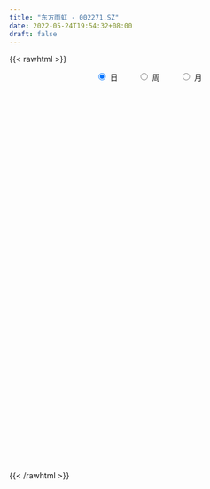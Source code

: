 ```yaml
---
title: "东方雨虹 - 002271.SZ"
date: 2022-05-24T19:54:32+08:00
draft: false
---
```

{{< rawhtml >}}
    <div style="text-align: center">
        <label style="padding: 1rem;"><input style="margin-right: .5rem" type="radio" name="period" value="D" checked onclick="period_change(this)">日</label>
        <label style="padding: 1rem;"><input style="margin-right: .5rem" type="radio" name="period" value="W" onclick="period_change(this)">周</label>
        <label style="padding: 1rem;"><input style="margin-right: .5rem" type="radio" name="period" value="M" onclick="period_change(this)">月</label>
    </div>
    <div id="chart" style="height: 700px;"></div> 
    <script type="text/javascript">
        const D_v = [196283.87,149580.17,220830.34,117902.55,111972.76,164768.45,137725.59,213498.84,248449.52,166370.26,199186.31,202424.34,600907.16,384667.18,382951.21,245008.4,264898.62,286815.82,236679.68,214371.55,261347.22,184166.55,197072.57,233987.94,108723.84,155971.35,169802.11,148009.92,355169.56,208387.75,130346.31,213666.57,228129.93,146869.04,146968.87,344429.3,238733.66,112432.95,149566.02,129102.66,127519.56,237518.11,155202.7,137218.3,93333.67,95900.59,134185.83,373737.85,277018.84,352145.34,280407.64,276137.38,346170.87,535912.25,453995.83,257140.56,292867.1,478053.71,279567.31,263568.65,230774.46,266228.01,406931.47,179112.05,246961.47,200607.67,143761.89,390928.52,223189.3,180570.0,248902.39,180358.41,199531.31,186197.87,236337.58,154607.27,172745.68,170970.27,368900.71,209745.16,172078.51,253749.65,235102.23,168133.19,200579.6,160883.35,351831.96,221648.05,654285.6,713876.1899999999,333652.7,543742.45,383574.73,311630.36,306907.64,447399.89,337556.74,345253.87,356335.88,232350.83,197414.01,221669.23,161705.18,136131.65,294184.52,234514.04,193087.67,186877.3,488212.26,301632.46,167526.85,779809.4300000001,591774.04,305665.66,503354.83,322101.19,255751.24,184684.99,331515.34,499531.91,448546.58,593829.53,848021.97,536620.48,326403.7,221587.36,269093.43,219386.85,315602.98,223765.55,273010.42,184025.56,217198.24,195584.59,190333.15,261599.92,266590.44,423530.14,475105.13,654045.6800000001,683762.08,447075.71,444792.88,326420.35,560312.04,319675.73,262098.11,205597.34,209284.94,213700.18,358434.6,261456.14,214616.26,274245.93,340511.28,254424.87,199856.57,186609.76,164395.63,254934.16,253890.12,260142.27,330916.84,278197.2,276621.71,190116.74,301643.68,283753.8,182685.64,262097.3,330841.84,209505.62,153709.93,189949.17,167998.55,160605.91,147558.25,209685.55,192236.22,184311.25,204701.66,159568.72,225244.96,245798.21,189254.81,167890.72,144881.76,107502.06,105899.27,84900.29,359458.67,362234.12,184747.02,231974.9,179151.38,125975.79,251721.12,171032.85,255828.79,420250.49,287877.6,267903.76,138027.28,229188.22,515981.54,359697.17,442343.09,207907.98,194120.81,261702.51,134050.06,409535.18,188347.69,184486.15,172546.69,372507.58,382484.41,256867.31,313402.44,257308.28,222292.36,240215.31,275495.31,240859.38,228473.79,193344.5,180620.96,153285.89,177133.37,272787.95,191067.76,166002.27,219631.56,332807.51,297250.57,310794.21,256495.67,172696.37,195549.11,185718.34,255404.81,166114.64,126860.91,265942.93,139183.9,148440.83,183245.71,201057.1,162845.9,131806.31]
const D_histogram = [0.0,0.0812590313,0.269944198,0.306599471,0.3691385241,0.4355232816,0.4617594259,0.3734326998,0.4297452733,0.379160691,0.2202026999,0.109696774,0.3907009507,0.5031633181,0.3746711663,0.1642146966,-0.0193104986,-0.157145687,-0.2906683811,-0.2887434939,-0.1598840063,-0.1614333371,-0.1715190944,-0.2632550529,-0.2782288991,-0.3483316154,-0.2908895914,-0.2834885323,-0.3671826327,-0.2998089767,-0.2746145847,-0.3250535923,-0.3965388315,-0.3923249581,-0.3610508868,-0.4336097462,-0.4828559957,-0.4857284846,-0.3746760051,-0.3241823056,-0.2631378079,-0.1042686176,0.0274144023,0.0329838706,0.0682688755,0.0257235637,-0.0685380294,-0.2590399023,-0.3314460348,-0.4235601658,-0.4673495433,-0.4864236788,-0.7284908163,-0.5420383882,-0.2703973263,-0.105765889,0.1614560807,0.5749682726,0.8587119458,1.0934273362,0.9986278342,0.9986549197,0.8446034494,0.6345906745,0.3652419322,0.1651635903,0.0581815409,0.0609747304,-0.0412965301,-0.1490816099,-0.3092157765,-0.3386233272,-0.3463218947,-0.3972948569,-0.4979790113,-0.5047072986,-0.5033733149,-0.516968525,-0.2955229829,-0.2465709283,-0.2369010055,-0.0852552275,-0.0374481673,-0.0303425581,-0.0886181125,-0.1022916476,-0.0500453236,-0.073978279,-0.2610220392,-0.6018035607,-0.8027289131,-0.9751084911,-0.8796591763,-0.8203642307,-0.7626325241,-0.504228652,-0.2983699991,0.0061181368,0.2824211163,0.4487108588,0.4929105386,0.6326446446,0.6479922848,0.6986054155,0.5800910303,0.5627633642,0.4872297054,0.4993163233,0.7081397335,0.7354281914,0.6656108383,0.2945652008,0.0827941075,-0.1031115939,-0.2915428212,-0.4359149228,-0.4279617073,-0.3775822812,-0.3942887505,-0.4627560942,-0.4384068807,-0.4282732153,-0.1419779017,0.0570277001,0.2009704477,0.3132460988,0.3365324905,0.2963108119,0.3861952723,0.3650498758,0.2631023908,0.2320406389,0.2656534312,0.2480907295,0.1464769521,0.0271688023,-0.0778921309,-0.0483609773,0.0794082808,0.2459180006,0.4963433565,0.581528082,0.7347653428,0.7301341703,0.8229675302,0.6842444494,0.6332897224,0.5932636934,0.5053122558,0.4086498972,0.4057518259,0.4257508096,0.4012847509,0.4258980038,0.55176438,0.5213639023,0.4106545068,0.3706247904,0.392742015,0.2615805402,0.0304156262,-0.0931129764,-0.0505919917,-0.0886265719,-0.2591953024,-0.3756662899,-0.6063449621,-0.6117818311,-0.5451997242,-0.3578676922,-0.160654269,-0.0291226052,0.0346287978,-0.0107035208,-0.1513627376,-0.2279042843,-0.3516236792,-0.3623327914,-0.3052892652,-0.2119032576,-0.2124700534,-0.1565388769,-0.0320331949,-0.1339288999,-0.1927541805,-0.1400122762,-0.1001981798,-0.03269331,-0.0419176847,-0.112057077,-0.2611169632,-0.4627207616,-0.5605524067,-0.6603258811,-0.6231167623,-0.6205571703,-0.6416259163,-0.6123962825,-0.6034693971,-0.6791125511,-0.7224773136,-0.5929955245,-0.5022881718,-0.4828901089,-0.650416992,-0.5668232479,-0.3046714649,-0.0476737761,0.0682853966,0.1630002653,0.1988578673,0.083811011,0.0019118257,-0.0530075785,-0.0222846039,0.2705177104,0.508680361,0.6427921196,0.8155104699,0.8062317381,0.8557518245,0.783778945,0.6650847701,0.5952031879,0.6124681269,0.5767546764,0.4854186562,0.3514139253,0.1668947772,-0.0961529615,-0.1838140597,-0.2924635443,-0.2585726404,-0.0873878592,-0.0520755471,0.0335500717,0.1735875881,0.1293944979,0.0036598232,-0.0051419696,-0.0493075785,-0.1215072222,-0.1012789698,-0.0488371548,0.0434939026,0.033357572,0.1017653924,0.2028216374,0.242000279,0.175972197]
const D_fast = [0.0,0.1015737892,0.3577450053,0.4710501461,0.6258738302,0.8011394081,0.9428154088,0.9478468578,1.1115957496,1.1558013401,1.0518940239,0.9688122915,1.3474917059,1.5857449028,1.5509205426,1.381517747,1.1931649272,1.016043317,0.8098535276,0.7395925414,0.8284810274,0.7865733623,0.7336078314,0.5760581097,0.4915270388,0.3343414186,0.3190610448,0.2555899707,0.0801002122,0.0725216241,0.0290623698,-0.1026400358,-0.2732599829,-0.367127349,-0.4261159994,-0.6070772953,-0.7770375438,-0.9013421538,-0.8839586756,-0.9145105526,-0.9192505068,-0.7864484709,-0.6479118505,-0.6340964145,-0.5817441908,-0.6178586116,-0.7292547121,-0.9845165605,-1.1397842017,-1.3377883741,-1.4984151375,-1.6390951926,-2.0632850342,-2.0123422032,-1.8083004728,-1.6701105078,-1.362524518,-0.8052702579,-0.3068485983,0.2012236262,0.3560810827,0.6057718981,0.6628712903,0.6115061839,0.4334679247,0.2746804804,0.1822438162,0.2002806882,0.0876852952,-0.057370187,-0.2948082977,-0.4088716802,-0.5031507214,-0.6534473979,-0.8786263051,-1.011531417,-1.136040762,-1.2788781034,-1.131313307,-1.1440039844,-1.193559313,-1.0632273419,-1.0247823235,-1.0252623539,-1.1056924364,-1.1449388834,-1.1052038903,-1.1476314155,-1.3999306854,-1.8911630971,-2.2927706778,-2.7089273786,-2.8333928578,-2.9791889699,-3.1121153943,-2.9797686852,-2.8485025322,-2.542484862,-2.1955766035,-1.9171091462,-1.7496818318,-1.4517865647,-1.2744408532,-1.0491763687,-1.0226679962,-0.8993048213,-0.8530310538,-0.716115355,-0.3302570115,-0.1191115057,-0.0225261493,-0.3199304865,-0.5110030529,-0.7226866528,-0.9840035854,-1.2373544177,-1.3363916291,-1.3804077733,-1.4956864302,-1.6798427975,-1.7650953041,-1.8620299425,-1.6112291044,-1.3979665776,-1.2037812181,-1.0131940422,-0.9057745278,-0.8719185035,-0.6854852251,-0.6153681525,-0.6515400398,-0.624591632,-0.5245654819,-0.4801055013,-0.5451000406,-0.6576159898,-0.7821499558,-0.7647090465,-0.6170877182,-0.3890984983,-0.0145873033,0.2159794427,0.5529080392,0.7308104093,1.0293856518,1.0617236834,1.1690913869,1.2773812813,1.3157579077,1.3212580233,1.4197979086,1.5462345946,1.6220897237,1.7531774775,2.0169849487,2.1169254466,2.1088796778,2.1615061589,2.2818088873,2.2160425476,1.9924815402,1.8456746934,1.8755476802,1.815356457,1.5799889009,1.3696013409,0.9873364282,0.8289541014,0.7592362773,0.8571013863,1.0141512422,1.1384022548,1.2108108571,1.1628026583,0.9843027572,0.8507851394,0.6391598247,0.5378675147,0.5185887246,0.5589989178,0.5053146086,0.522111066,0.6386084492,0.5032305192,0.3962166935,0.4139555288,0.4287200803,0.4880516225,0.4683478266,0.3701941651,0.1558550382,-0.1614289507,-0.3993986974,-0.6642536421,-0.7828237139,-0.9354034145,-1.1168786395,-1.2407480764,-1.3826885403,-1.6281098321,-1.852093923,-1.870861015,-1.9057257052,-2.0070501695,-2.3371813006,-2.3952933685,-2.2093094517,-1.964230207,-1.8311996852,-1.69573475,-1.6101626812,-1.7042567848,-1.7856780136,-1.8538493125,-1.8286974889,-1.4682657469,-1.1029330061,-0.8081232176,-0.4315272498,-0.2392480471,0.0242099955,0.1481818522,0.1957588698,0.2746780846,0.4450600553,0.5535352739,0.5835539178,0.5374026682,0.3946072144,0.1075212353,-0.0260933778,-0.2078587485,-0.2386110047,-0.0892731882,-0.066979763,0.0270333738,0.2104677872,0.1986233215,0.0738036026,0.0637163173,0.0072238139,-0.0953526354,-0.1004441255,-0.0602115992,0.0429929339,0.0411959962,0.1350451648,0.2868068191,0.3864855305,0.3644504977]
const D_slow = [0.0,0.0203147578,0.0878008073,0.1644506751,0.2567353061,0.3656161265,0.481055983,0.5744141579,0.6818504763,0.776640649,0.831691324,0.8591155175,0.9567907552,1.0825815847,1.1762493763,1.2173030504,1.2124754258,1.173189004,1.1005219087,1.0283360353,0.9883650337,0.9480066994,0.9051269258,0.8393131626,0.7697559378,0.682673034,0.6099506361,0.5390785031,0.4472828449,0.3723306007,0.3036769546,0.2224135565,0.1232788486,0.0251976091,-0.0650651126,-0.1734675492,-0.2941815481,-0.4156136692,-0.5092826705,-0.5903282469,-0.6561126989,-0.6821798533,-0.6753262527,-0.6670802851,-0.6500130662,-0.6435821753,-0.6607166827,-0.7254766582,-0.8083381669,-0.9142282084,-1.0310655942,-1.1526715139,-1.3347942179,-1.470303815,-1.5379031466,-1.5643446188,-1.5239805986,-1.3802385305,-1.1655605441,-0.89220371,-0.6425467515,-0.3928830215,-0.1817321592,-0.0230844906,0.0682259925,0.1095168901,0.1240622753,0.1393059579,0.1289818254,0.0917114229,0.0144074788,-0.070248353,-0.1568288267,-0.2561525409,-0.3806472938,-0.5068241184,-0.6326674471,-0.7619095784,-0.8357903241,-0.8974330562,-0.9566583075,-0.9779721144,-0.9873341562,-0.9949197958,-1.0170743239,-1.0426472358,-1.0551585667,-1.0736531365,-1.1389086463,-1.2893595364,-1.4900417647,-1.7338188875,-1.9537336815,-2.1588247392,-2.3494828702,-2.4755400332,-2.550132533,-2.5486029988,-2.4779977197,-2.365820005,-2.2425923704,-2.0844312092,-1.922433138,-1.7477817842,-1.6027590266,-1.4620681855,-1.3402607592,-1.2154316784,-1.038396745,-0.8545396971,-0.6881369875,-0.6144956873,-0.5937971605,-0.6195750589,-0.6924607642,-0.8014394949,-0.9084299217,-1.0028254921,-1.1013976797,-1.2170867032,-1.3266884234,-1.4337567272,-1.4692512027,-1.4549942776,-1.4047516657,-1.326440141,-1.2423070184,-1.1682293154,-1.0716804973,-0.9804180284,-0.9146424307,-0.8566322709,-0.7902189131,-0.7281962308,-0.6915769927,-0.6847847921,-0.7042578249,-0.7163480692,-0.696495999,-0.6350164989,-0.5109306597,-0.3655486392,-0.1818573036,0.000676239,0.2064181216,0.3774792339,0.5358016645,0.6841175879,0.8104456518,0.9126081261,1.0140460826,1.120483785,1.2208049728,1.3272794737,1.4652205687,1.5955615443,1.698225171,1.7908813686,1.8890668723,1.9544620074,1.9620659139,1.9387876698,1.9261396719,1.9039830289,1.8391842033,1.7452676308,1.5936813903,1.4407359325,1.3044360015,1.2149690785,1.1748055112,1.1675248599,1.1761820594,1.1735061792,1.1356654948,1.0786894237,0.9907835039,0.9002003061,0.8238779898,0.7709021754,0.717784662,0.6786499428,0.6706416441,0.6371594191,0.588970874,0.5539678049,0.52891826,0.5207449325,0.5102655113,0.4822512421,0.4169720013,0.3012918109,0.1611537092,-0.003927761,-0.1597069516,-0.3148462442,-0.4752527233,-0.6283517939,-0.7792191432,-0.9489972809,-1.1296166093,-1.2778654905,-1.4034375334,-1.5241600606,-1.6867643086,-1.8284701206,-1.9046379868,-1.9165564309,-1.8994850817,-1.8587350154,-1.8090205486,-1.7880677958,-1.7875898394,-1.800841734,-1.806412885,-1.7387834573,-1.6116133671,-1.4509153372,-1.2470377197,-1.0454797852,-0.8315418291,-0.6355970928,-0.4693259003,-0.3205251033,-0.1674080716,-0.0232194025,0.0981352616,0.1859887429,0.2277124372,0.2036741968,0.1577206819,0.0846047958,0.0199616357,-0.0018853291,-0.0149042159,-0.0065166979,0.0368801991,0.0692288236,0.0701437794,0.068858287,0.0565313923,0.0261545868,0.0008348443,-0.0113744444,-0.0005009687,0.0078384243,0.0332797724,0.0839851817,0.1444852515,0.1884783007]
const D_data = [['2021-05-13', 54.7999, 54.0539, 53.6063, 54.8099],['2021-05-14', 54.0738, 55.3272, 53.2482, 55.924],['2021-05-17', 55.2078, 57.5554, 55.1581, 58.57],['2021-05-18', 58.182, 56.5109, 56.302, 58.192],['2021-05-19', 56.5109, 57.4062, 56.3617, 58.1423],['2021-05-20', 57.6946, 58.1721, 56.6004, 58.8684],['2021-05-21', 58.6993, 58.3412, 57.7842, 59.1867],['2021-05-24', 58.8883, 57.1475, 56.3915, 58.9778],['2021-05-25', 57.1973, 59.2862, 56.7098, 59.5747],['2021-05-26', 59.2862, 58.3909, 57.8438, 59.5647],['2021-05-27', 58.5004, 56.8193, 56.8193, 58.6396],['2021-05-28', 57.3067, 56.9486, 56.8988, 59.0674],['2021-05-31', 58.99, 62.65, 58.44, 62.65],['2021-06-01', 63.32, 62.11, 61.8, 64.14],['2021-06-02', 62.94, 59.56, 59.2, 63.24],['2021-06-03', 59.57, 58.0, 58.0, 59.85],['2021-06-04', 57.0, 57.5, 56.96, 58.31],['2021-06-07', 56.85, 57.3, 56.4, 58.65],['2021-06-08', 57.5, 56.6, 56.11, 57.7],['2021-06-09', 56.12, 57.86, 55.55, 57.92],['2021-06-10', 57.01, 59.77, 57.01, 60.18],['2021-06-11', 59.21, 58.49, 58.1, 59.49],['2021-06-15', 58.27, 58.35, 56.3, 58.55],['2021-06-16', 58.0, 57.0, 56.51, 58.35],['2021-06-17', 57.0, 57.57, 56.89, 57.74],['2021-06-18', 57.57, 56.5, 56.5, 57.57],['2021-06-21', 56.29, 57.9, 56.05, 57.98],['2021-06-22', 57.32, 57.3, 56.67, 57.83],['2021-06-23', 57.19, 55.76, 53.19, 57.2],['2021-06-24', 55.25, 57.4, 55.25, 57.99],['2021-06-25', 57.08, 56.94, 56.5, 57.7],['2021-06-28', 57.5, 55.72, 55.0, 57.55],['2021-06-29', 55.72, 54.86, 54.49, 56.1],['2021-06-30', 54.54, 55.32, 54.07, 55.4],['2021-07-01', 54.67, 55.45, 54.5, 56.23],['2021-07-02', 54.77, 53.7, 52.06, 54.95],['2021-07-05', 53.4, 53.26, 51.29, 53.58],['2021-07-06', 52.88, 53.26, 52.67, 53.96],['2021-07-07', 53.45, 54.57, 52.88, 55.5],['2021-07-08', 55.12, 53.89, 53.61, 55.23],['2021-07-09', 53.48, 54.0, 52.66, 54.4],['2021-07-12', 55.13, 55.58, 54.89, 57.3],['2021-07-13', 55.51, 55.9, 54.72, 56.17],['2021-07-14', 55.94, 54.62, 54.6, 56.0],['2021-07-15', 54.51, 55.05, 54.03, 55.12],['2021-07-16', 54.94, 54.0, 53.8, 55.2],['2021-07-19', 54.0, 52.87, 52.5, 54.0],['2021-07-20', 52.5, 50.66, 49.96, 52.57],['2021-07-21', 51.31, 51.08, 50.01, 52.42],['2021-07-22', 50.51, 49.96, 49.6, 50.9],['2021-07-23', 49.5, 49.7, 48.3, 49.8],['2021-07-26', 49.25, 49.3, 47.87, 49.65],['2021-07-27', 49.42, 45.13, 45.13, 49.61],['2021-07-28', 46.03, 49.64, 46.02, 49.64],['2021-07-29', 51.59, 51.41, 50.85, 53.43],['2021-07-30', 51.8, 50.88, 49.7, 51.98],['2021-08-02', 51.48, 53.14, 49.85, 53.49],['2021-08-03', 53.22, 56.91, 53.16, 57.6],['2021-08-04', 57.25, 57.57, 55.5, 58.1],['2021-08-05', 58.0, 59.0, 57.62, 59.5],['2021-08-06', 57.5, 55.98, 55.5, 57.74],['2021-08-09', 55.37, 57.64, 54.31, 58.97],['2021-08-10', 57.58, 55.99, 53.5, 57.6],['2021-08-11', 55.21, 54.88, 54.25, 55.85],['2021-08-12', 54.3, 53.24, 52.9, 54.32],['2021-08-13', 53.0, 53.06, 51.6, 53.41],['2021-08-16', 52.9, 53.5, 52.31, 53.74],['2021-08-17', 53.08, 54.66, 53.05, 57.2],['2021-08-18', 55.49, 53.1, 53.04, 55.5],['2021-08-19', 52.91, 52.4, 52.0, 53.89],['2021-08-20', 52.4, 50.84, 49.8, 52.4],['2021-08-23', 51.0, 51.7, 51.0, 53.0],['2021-08-24', 51.11, 51.58, 50.56, 52.19],['2021-08-25', 51.21, 50.55, 50.45, 51.98],['2021-08-26', 50.12, 49.11, 49.0, 51.2],['2021-08-27', 49.18, 49.53, 49.18, 50.89],['2021-08-30', 49.54, 49.13, 48.71, 50.39],['2021-08-31', 48.99, 48.4, 47.75, 49.01],['2021-09-01', 48.0, 51.47, 47.6, 52.0],['2021-09-02', 51.1, 49.7, 49.25, 52.18],['2021-09-03', 49.0, 49.04, 48.22, 49.38],['2021-09-06', 48.8, 50.99, 48.39, 51.98],['2021-09-07', 51.24, 50.04, 50.0, 51.69],['2021-09-08', 50.0, 49.51, 49.01, 50.38],['2021-09-09', 49.0, 48.36, 47.8, 49.38],['2021-09-10', 48.0, 48.5, 47.68, 49.15],['2021-09-13', 49.79, 49.22, 49.0, 51.36],['2021-09-14', 49.2, 48.14, 47.8, 49.5],['2021-09-15', 47.99, 45.23, 43.8, 48.0],['2021-09-16', 44.5, 41.35, 41.35, 44.5],['2021-09-17', 40.33, 40.87, 40.25, 42.28],['2021-09-22', 39.9, 39.27, 38.85, 40.68],['2021-09-23', 39.88, 41.41, 39.8, 42.36],['2021-09-24', 42.02, 40.4, 40.25, 42.24],['2021-09-27', 40.18, 39.74, 39.25, 40.56],['2021-09-28', 40.5, 42.26, 39.72, 42.48],['2021-09-29', 42.26, 42.18, 41.58, 43.39],['2021-09-30', 43.14, 44.32, 42.88, 44.85],['2021-10-08', 44.48, 45.3, 44.01, 46.33],['2021-10-11', 45.29, 45.07, 44.47, 46.39],['2021-10-12', 44.8, 44.16, 43.44, 45.29],['2021-10-13', 43.89, 46.0, 43.7, 46.0],['2021-10-14', 45.69, 45.09, 45.02, 46.88],['2021-10-15', 45.06, 45.99, 44.25, 46.1],['2021-10-18', 46.14, 43.96, 43.73, 46.19],['2021-10-19', 44.87, 45.1, 43.44, 45.86],['2021-10-20', 44.92, 44.34, 44.0, 45.5],['2021-10-21', 44.12, 45.48, 44.06, 45.88],['2021-10-22', 46.1, 48.87, 46.1, 49.8],['2021-10-25', 47.8, 47.68, 46.58, 48.01],['2021-10-26', 47.8, 46.8, 46.5, 47.93],['2021-10-27', 44.1, 42.12, 42.12, 44.46],['2021-10-28', 42.16, 42.6, 41.9, 43.32],['2021-10-29', 42.0, 41.75, 41.2, 42.5],['2021-11-01', 41.7, 40.45, 39.75, 41.7],['2021-11-02', 40.4, 39.7, 39.11, 41.1],['2021-11-03', 39.4, 40.77, 39.4, 41.32],['2021-11-04', 40.85, 41.0, 40.28, 41.24],['2021-11-05', 40.6, 39.79, 39.52, 40.89],['2021-11-08', 39.64, 38.4, 37.6, 39.64],['2021-11-09', 39.6, 38.9, 38.44, 40.38],['2021-11-10', 38.9, 38.27, 36.42, 38.9],['2021-11-11', 39.53, 42.1, 39.44, 42.1],['2021-11-12', 42.5, 42.08, 41.0, 42.88],['2021-11-15', 41.7, 42.22, 41.41, 43.35],['2021-11-16', 41.87, 42.53, 41.85, 43.28],['2021-11-17', 42.34, 41.86, 41.52, 42.34],['2021-11-18', 41.6, 41.1, 40.99, 41.97],['2021-11-19', 40.9, 42.98, 40.3, 43.0],['2021-11-22', 42.16, 41.93, 41.61, 42.45],['2021-11-23', 41.8, 40.7, 40.6, 41.82],['2021-11-24', 41.0, 41.3, 40.58, 41.77],['2021-11-25', 41.29, 42.2, 41.14, 42.5],['2021-11-26', 42.4, 41.7, 41.7, 42.58],['2021-11-29', 41.01, 40.38, 40.05, 41.53],['2021-11-30', 40.83, 39.53, 39.2, 40.85],['2021-12-01', 39.68, 38.98, 38.61, 39.77],['2021-12-02', 38.99, 40.31, 38.5, 41.07],['2021-12-03', 40.12, 41.88, 39.34, 42.9],['2021-12-06', 41.9, 43.2, 41.9, 44.89],['2021-12-07', 45.35, 45.6, 45.2, 46.78],['2021-12-08', 45.6, 44.81, 44.68, 47.0],['2021-12-09', 44.73, 46.8, 44.65, 47.49],['2021-12-10', 46.4, 45.8, 45.39, 46.8],['2021-12-13', 47.0, 47.9, 47.0, 49.14],['2021-12-14', 47.24, 45.52, 45.3, 47.79],['2021-12-15', 45.67, 46.7, 45.63, 47.18],['2021-12-16', 46.3, 47.17, 46.3, 47.3],['2021-12-17', 47.17, 46.77, 46.42, 48.08],['2021-12-20', 46.5, 46.65, 46.05, 47.97],['2021-12-21', 46.1, 48.02, 45.85, 48.29],['2021-12-22', 47.8, 48.84, 47.59, 49.3],['2021-12-23', 48.73, 48.77, 48.35, 50.0],['2021-12-24', 48.4, 49.9, 48.33, 50.5],['2021-12-27', 50.4, 52.17, 50.3, 52.5],['2021-12-28', 52.17, 51.12, 51.0, 52.83],['2021-12-29', 51.13, 50.34, 49.62, 51.46],['2021-12-30', 50.33, 51.38, 49.89, 51.45],['2021-12-31', 51.0, 52.68, 50.65, 52.9],['2022-01-04', 52.0, 51.0, 49.0, 52.02],['2022-01-05', 51.02, 49.16, 49.0, 51.4],['2022-01-06', 48.66, 49.8, 48.3, 50.6],['2022-01-07', 49.5, 51.88, 49.5, 52.5],['2022-01-10', 52.0, 51.1, 49.83, 52.3],['2022-01-11', 51.0, 49.0, 48.42, 51.27],['2022-01-12', 49.1, 48.9, 47.78, 49.33],['2022-01-13', 47.9, 46.37, 46.21, 48.49],['2022-01-14', 46.5, 48.28, 46.0, 49.37],['2022-01-17', 48.5, 49.08, 47.66, 49.38],['2022-01-18', 49.35, 51.1, 49.05, 51.58],['2022-01-19', 51.92, 52.23, 51.83, 53.0],['2022-01-20', 52.6, 52.39, 51.85, 53.18],['2022-01-21', 52.28, 52.24, 51.82, 53.15],['2022-01-24', 52.24, 51.1, 50.88, 52.32],['2022-01-25', 50.78, 49.5, 49.22, 51.5],['2022-01-26', 49.51, 49.72, 48.5, 50.16],['2022-01-27', 49.35, 48.5, 48.3, 49.89],['2022-01-28', 48.95, 49.4, 48.06, 50.64],['2022-02-07', 50.66, 50.23, 49.71, 51.62],['2022-02-08', 50.22, 51.0, 49.67, 51.05],['2022-02-09', 51.15, 50.01, 49.4, 51.95],['2022-02-10', 49.9, 50.82, 49.01, 51.45],['2022-02-11', 51.49, 52.19, 51.0, 53.15],['2022-02-14', 51.8, 49.44, 49.18, 51.8],['2022-02-15', 49.5, 49.5, 48.62, 49.88],['2022-02-16', 49.5, 50.83, 49.22, 51.55],['2022-02-17', 50.59, 50.9, 49.33, 51.1],['2022-02-18', 50.15, 51.56, 50.06, 51.66],['2022-02-21', 51.48, 50.8, 50.28, 51.48],['2022-02-22', 50.12, 49.83, 49.33, 50.38],['2022-02-23', 49.83, 48.16, 47.33, 49.83],['2022-02-24', 47.92, 46.31, 44.9, 47.94],['2022-02-25', 46.25, 46.42, 45.84, 47.3],['2022-02-28', 46.0, 45.38, 44.98, 46.4],['2022-03-01', 45.35, 46.4, 45.0, 46.49],['2022-03-02', 45.6, 45.54, 45.5, 46.6],['2022-03-03', 45.98, 44.63, 44.01, 46.07],['2022-03-04', 44.21, 44.7, 43.2, 45.29],['2022-03-07', 44.7, 43.96, 43.66, 45.64],['2022-03-08', 43.6, 42.08, 41.76, 44.44],['2022-03-09', 42.7, 41.45, 39.95, 42.71],['2022-03-10', 43.21, 43.15, 42.35, 43.88],['2022-03-11', 42.7, 42.63, 41.5, 42.8],['2022-03-14', 42.68, 41.43, 41.27, 43.34],['2022-03-15', 40.67, 38.0, 37.7, 40.95],['2022-03-16', 39.22, 40.18, 37.63, 40.2],['2022-03-17', 42.0, 42.74, 41.29, 43.94],['2022-03-18', 42.52, 43.67, 42.01, 44.0],['2022-03-21', 43.68, 42.65, 42.1, 43.94],['2022-03-22', 42.49, 42.78, 41.32, 43.44],['2022-03-23', 42.7, 42.28, 41.8, 42.93],['2022-03-24', 42.01, 40.03, 39.82, 42.08],['2022-03-25', 40.42, 39.69, 39.6, 40.45],['2022-03-28', 39.3, 39.38, 38.6, 40.01],['2022-03-29', 40.06, 40.1, 39.6, 40.67],['2022-03-30', 40.68, 44.11, 40.67, 44.11],['2022-03-31', 44.49, 44.94, 43.92, 45.96],['2022-04-01', 44.04, 44.89, 44.0, 45.8],['2022-04-06', 44.5, 46.6, 44.5, 47.77],['2022-04-07', 45.86, 45.25, 45.09, 47.24],['2022-04-08', 45.1, 46.63, 44.81, 46.89],['2022-04-11', 47.17, 45.6, 45.41, 47.5],['2022-04-12', 46.0, 45.0, 44.58, 47.2],['2022-04-13', 45.5, 45.55, 43.5, 45.99],['2022-04-14', 45.4, 46.95, 45.0, 47.4],['2022-04-15', 46.5, 46.7, 46.36, 47.84],['2022-04-18', 46.2, 46.09, 44.77, 47.0],['2022-04-19', 45.73, 45.3, 44.81, 46.17],['2022-04-20', 45.32, 44.04, 43.65, 45.58],['2022-04-21', 43.8, 41.9, 41.39, 44.17],['2022-04-22', 42.18, 43.06, 41.22, 43.51],['2022-04-25', 42.6, 42.09, 42.0, 44.0],['2022-04-26', 42.05, 43.46, 42.05, 44.48],['2022-04-27', 43.56, 45.6, 43.56, 45.78],['2022-04-28', 44.0, 44.4, 43.6, 45.35],['2022-04-29', 44.89, 45.35, 43.08, 45.8],['2022-05-05', 45.31, 46.73, 45.31, 47.1],['2022-05-06', 45.79, 44.81, 44.5, 45.79],['2022-05-09', 44.5, 43.39, 42.81, 45.32],['2022-05-10', 42.7, 44.5, 42.51, 44.5],['2022-05-11', 44.39, 43.9, 43.42, 44.8],['2022-05-12', 43.0, 43.17, 42.9, 43.7],['2022-05-13', 42.93, 44.1, 42.93, 44.14],['2022-05-16', 44.88, 44.64, 44.5, 46.51],['2022-05-17', 44.67, 45.53, 44.2, 45.79],['2022-05-18', 45.66, 44.5, 44.5, 46.06],['2022-05-19', 43.8, 45.7, 43.5, 45.82],['2022-05-20', 45.53, 46.7, 45.29, 46.85],['2022-05-23', 46.7, 46.5, 45.91, 46.79],['2022-05-24', 46.3, 45.3, 45.22, 47.14]]
const W_v = [231324.06,386208.91,211420.47,256051.64,244297.49,239006.89,193980.96,272508.02,325587.2,349124.3,391169.09,433894.22,243094.13,408487.39,247955.74,356947.72,458498.33,332497.14,345973.73,252105.93,211385.04,157523.53,214304.37,225160.24,284803.94,270651.68,244718.2,274866.36,249511.98,423454.23,167547.99,138387.69,414694.16,267260.31,259693.69,261195.6,368168.09,180410.98,227594.74,275467.71,433195.01,185983.97,214777.74,178293.08,359007.22,284943.96,295557.6299999999,215722.81,383427.63,761900.9,1678125.49,1473490.2899999998,1096927.48,1467021.0300000003,1194221.21,764051.38,572845.24,564234.0499999999,630970.35,412422.4,433744.28,705030.79,399164.67,753670.84,1136947.21,1070661.54,1081772.8100000001,750923.27,689654.98,611137.4199999999,391511.42,498303.5599999999,977230.2299999999,732851.6799999999,741360.73,494869.23,753085.0399999999,861763.87,963507.76,688983.89,821455.13,1299292.9199999999,1090262.01,1115280.5800000001,947640.2899999999,1106870.77,1131401.8400000001,1054875.55,1550057.4399999999,954572.4399999999,1097067.5100000002,372929.62,960084.86,768261.25,508166.75,466343.3099999999,359799.08,707782.1100000001,621801.78,676768.71,732918.95,411275.99,406142.8,417037.53,478406.84,549890.65,1059589.8400000001,730362.35,966992.2200000001,972407.28,482580.76,521722.76,666247.6,141144.26,554013.72,639177.61,368122.56,1219215.4199999999,998588.89,649473.2400000001,629895.73,932728.91,513946.01,563794.76,888718.3300000001,802728.03,588646.4299999999,686703.67,813081.75,550830.62,958928.8799999999,1012105.8300000001,954615.03,1239099.1299999999,1656183.3100000001,1430295.0600000001,1571712.4500000002,1215916.6200000001,927414.28,1105176.01,1099567.25,931374.36,906177.4299999999,716962.0599999999,1012542.5699999999,889819.28,835163.87,834983.2,1108510.9399999999,714819.9199999999,541898.42,966915.1499999999,847033.58,943029.59,1086169.01,907789.88,711409.73,718960.99,754171.4399999999,719502.72,907355.41,815818.8799999999,592614.2200000001,681873.64,499214.11,194425.7,823300.4,1122483.74,1460475.24,1035498.5099999999,1399966.8300000001,948717.0700000001,1299131.6899999999,995444.55,956895.8400000001,1060507.3299999998,1375584.21,1098536.1899999999,2046591.3100000001,2022069.2799999998,1597464.3,1348948.6499999999,1401100.52,900924.5,551399.05,2044756.1100000001,1850108.52,1810349.4500000002,1105334.3100000001,1310355.21,1977006.53,1064701.1599999999,909754.2300000001,1213480.5600000001,833305.9399999999,331691.17,978155.72,753199.6900000001,1029929.2699999999,1878432.5699999998,1183380.8200000001,695755.7,1011715.6500000001,1080063.71,757354.8500000001,719173.37,1417495.5,1869356.8900000001,1544831.23,1299840.6699999999,1187352.1000000001,957032.4399999999,1094440.3300000001,1018448.02,2275294.5,1238947.54,1437118.1400000001,356335.88,949270.9,1396875.79,2146408.4400000004,1597407.5900000001,2926550.4700000002,1352074.3199999998,1093584.3600000001,1617158.7799999998,2556096.7000000002,1556968.1599999999,1322453.1100000001,1145798.1099999999,1099883.3900000001,1330333.1300000001,1138840.3300000001,875797.4299999999,966062.8099999999,855327.5600000001,1097239.3699999999,959856.04,1369887.9200000002,1755118.0,1187756.25,1368892.1399999999,793003.08,1178388.29,974895.9299999999,1326486.1199999999,429192.04,929647.8100000001,937870.4699999999,294652.21]
const W_histogram = [0.0,-0.01333151,-0.0391398496,-0.107925731,-0.1241733174,-0.1194387978,-0.1194682122,-0.1110671698,-0.1121069962,-0.0709993946,0.0236140015,0.0754913778,0.1439844202,0.1370440355,0.1638403854,0.1464927937,0.0891992597,0.0765749404,0.0063903212,-0.0210748144,-0.0420828994,-0.0648793428,-0.0130423981,0.0547739753,0.1390985933,0.1480800831,0.1172684912,0.1603064733,0.1376907867,0.0491033874,0.0504655855,0.0774832665,0.0918403614,0.1474735481,0.1820931472,0.1331994003,0.0749490418,-0.0090723914,-0.0575580528,-0.1436326249,-0.229518485,-0.2491807803,-0.2099801835,-0.2084245741,-0.2298217305,-0.2547572442,-0.2482606763,-0.2237842518,-0.266164837,-0.3633017967,-0.4602804684,-0.4351597233,-0.4190757367,-0.3390272249,-0.3489439418,-0.2765345264,-0.2769501723,-0.2557261188,-0.1991259051,-0.1588653722,-0.1306010539,-0.0824813219,-0.0569385329,-0.141116553,-0.1788371633,-0.1329087732,-0.0234133612,0.0271217087,0.1083496052,0.1281565012,0.161110542,0.2113847225,0.264017758,0.2497956538,0.1839162263,0.1482798681,0.1517578129,0.2156379976,0.2841552963,0.3380974455,0.335852397,0.4098892958,0.5161696077,0.5163109381,0.5435050743,0.6127262221,0.5849012516,0.570869536,0.4631092846,0.369480154,0.2395261186,0.1534933775,0.1140512133,0.0853375442,0.0319652152,-0.0273857648,-0.071745225,-0.0445626208,-0.0041054174,0.0782665542,0.139559869,0.1387359491,0.1184503191,0.1544066239,0.0998520008,0.0575822762,-0.0127148708,-0.0830037941,-0.1746216963,-0.1765111329,-0.1540083275,-0.1624262962,-0.1919341185,-0.1994783983,-0.1508162485,-0.1405569364,-0.1071048894,0.0099567527,0.0699049228,0.0714295769,0.0810459381,0.0773996148,0.0658764314,0.0460920975,0.011129943,0.0638439115,0.12868476,0.1923925435,0.2507759636,0.2269745529,0.1603816422,0.2083222764,0.3057320113,0.3451584912,0.4130290447,0.3711306374,0.3596715886,0.3456423065,0.2887809263,0.3544444553,0.4334186267,0.4958562788,0.4859623864,0.4461107103,0.2931852732,0.1443761107,0.114019393,0.0558787606,0.1290356308,0.1712490697,0.117870026,0.2060119288,0.3934271868,0.6606979309,0.7492061306,0.8602442576,0.868864171,0.7164845838,0.681148833,0.6894284178,0.6815647738,0.393699104,0.3237312215,0.058926693,-0.1923715111,-0.2429921781,-0.3313673973,-0.6728993217,-0.6481487625,-0.6691468783,-0.490834184,-0.4929164413,-0.717296142,-0.7946366808,-0.8653628866,-0.827237566,-0.6251388552,-0.4310065244,0.1190360251,0.6142065415,1.172683867,1.1497779676,1.2555819735,1.4996636998,1.4675955223,0.8475140092,0.41761892,0.0701070439,-0.2026313857,-0.2379008395,-0.1086003411,-0.1004334591,-0.0680813904,0.2616475674,0.3694743735,0.3342625867,0.1635048067,0.2001270289,0.0831361742,-0.000131473,-0.0299063123,-0.2147005254,-0.3314043917,-0.6334064035,-0.8083600673,-0.9118138108,-1.2373673195,-1.3325215974,-1.0250756279,-0.990885758,-1.0828290131,-1.1884681896,-1.2421146804,-1.2607207779,-1.7059826722,-1.9345000374,-1.7306182119,-1.4500842754,-1.1514144205,-0.7146491003,-0.8507719861,-1.0075960873,-0.8956527442,-0.7077846078,-0.619685963,-0.5041530003,-0.1376540381,0.1789847025,0.5852115077,1.0026252979,1.1744169308,1.0018855602,1.1027616198,0.9332425394,0.9602978927,0.8886988831,0.4691753801,0.070758725,-0.3160403631,-0.4760878836,-0.8049015306,-0.6345768743,-0.379693487,-0.1908818341,-0.2897089574,-0.1845427603,-0.1372138663,-0.1391535967,0.0396813638,0.0670864771]
const W_fast = [0.0,-0.0166643875,-0.0522576895,-0.1480250037,-0.1953159194,-0.2204410992,-0.2503375666,-0.2697033167,-0.2987698922,-0.2754121392,-0.1748952428,-0.1041450221,0.0003441255,0.0276647496,0.0954211959,0.1146968026,0.0797030836,0.0862224993,0.0176354604,-0.0150983787,-0.0466271886,-0.0856434676,-0.0370671226,0.0444427447,0.1635420111,0.2095435216,0.2080490525,0.291163653,0.302970663,0.2266591106,0.240637705,0.2870262026,0.3243433879,0.4168449616,0.4969878475,0.4813939507,0.4418808526,0.3555913216,0.292716147,0.1707334187,0.0274679373,-0.054489553,-0.0677840021,-0.1183345363,-0.1971871253,-0.2858119501,-0.3413805512,-0.3728501897,-0.4817719841,-0.669734393,-0.8817831818,-0.9654523675,-1.0541373151,-1.0588456095,-1.1559983119,-1.1527225281,-1.2223757171,-1.2650831932,-1.2582644558,-1.257720266,-1.2621062111,-1.2346068096,-1.2232986539,-1.3427558122,-1.4251857133,-1.4124845165,-1.3088424448,-1.2515269477,-1.1432116499,-1.0913656286,-1.0181339524,-0.9150135912,-0.7963761162,-0.7481493069,-0.7680496779,-0.7666160691,-0.7251986711,-0.6074089869,-0.4678528642,-0.3293863536,-0.2476683028,-0.0711590801,0.1641636338,0.2933826987,0.4564531034,0.6788558068,0.7972561492,0.9259418175,0.9339588874,0.9326997952,0.8626272895,0.8149678928,0.8040385319,0.7966592488,0.7512782236,0.6850808025,0.622785036,0.638826985,0.678257834,0.7801964441,0.8763797262,0.9102397936,0.9195667434,0.9941247041,0.9645330813,0.9366589257,0.8631830611,0.7721431892,0.636869863,0.5908526431,0.5748533666,0.5258288239,0.448337472,0.3909235925,0.4018816803,0.3770017583,0.3836775829,0.5032284132,0.580652814,0.6000348623,0.629912708,0.6456162885,0.6505622129,0.6423009034,0.6101212346,0.6787961809,0.7758082194,0.8876141388,1.0086915499,1.0416337773,1.0151362772,1.1151574804,1.2890002183,1.4147163209,1.5858441356,1.6367283877,1.715187236,1.7875685305,1.802902382,1.9571770247,2.1445058529,2.3309075746,2.4425042788,2.5141802803,2.4345511615,2.3218360267,2.3199841572,2.275813215,2.3812289928,2.4662546992,2.442343162,2.581988047,2.8677601017,3.3002053285,3.5760150609,3.9021142523,4.1279502084,4.1546917671,4.2896432246,4.4702799138,4.6328074633,4.4433665695,4.4543314923,4.2042586371,3.9048675552,3.7934988437,3.6222817752,3.1125250204,2.9752383889,2.7869535536,2.8425577019,2.7172463343,2.3135425981,2.0375428891,1.7504759616,1.5817918907,1.6276058877,1.7139865874,2.2937881432,2.942510295,3.7941585872,4.0586971798,4.478396679,5.0973943303,5.4322250333,5.0240220225,4.6985316633,4.3685465482,4.0451502722,3.9504056085,4.0525560217,4.0356145389,4.0509462599,4.4460871096,4.6462825091,4.694636369,4.5647547907,4.6514087701,4.5552019589,4.4719014435,4.4346500261,4.1961806817,3.9966257174,3.5362721048,3.1592284242,2.827821228,2.1929258894,1.7646412122,1.8158182747,1.6022867051,1.2396361967,0.8368799728,0.4727048119,0.1389185199,-0.7328390424,-1.444981417,-1.6737541445,-1.7557412769,-1.744925027,-1.486821982,-1.8356378642,-2.2443609872,-2.3563308302,-2.3454088458,-2.4122316917,-2.4227369791,-2.0906515264,-1.7292666102,-1.1767369281,-0.5086668133,-0.0432709478,0.0346690716,0.4112355362,0.4750270906,0.7421569171,0.8927326283,0.5905029704,0.2097759965,-0.2560331824,-0.5351026737,-1.0651417034,-1.0534612657,-0.8935012502,-0.7524100557,-0.9236644184,-0.8646339114,-0.8516084839,-0.8883366135,-0.6995813121,-0.6554045795]
const W_slow = [0.0,-0.0033328775,-0.0131178399,-0.0400992726,-0.071142602,-0.1010023014,-0.1308693545,-0.1586361469,-0.186662896,-0.2044127446,-0.1985092443,-0.1796363998,-0.1436402947,-0.1093792859,-0.0684191895,-0.0317959911,-0.0094961762,0.0096475589,0.0112451392,0.0059764356,-0.0045442892,-0.0207641249,-0.0240247244,-0.0103312306,0.0244434177,0.0614634385,0.0907805613,0.1308571796,0.1652798763,0.1775557232,0.1901721195,0.2095429361,0.2325030265,0.2693714135,0.3148947003,0.3481945504,0.3669318108,0.364663713,0.3502741998,0.3143660436,0.2569864223,0.1946912273,0.1421961814,0.0900900378,0.0326346052,-0.0310547059,-0.0931198749,-0.1490659379,-0.2156071471,-0.3064325963,-0.4215027134,-0.5302926442,-0.6350615784,-0.7198183846,-0.8070543701,-0.8761880017,-0.9454255448,-1.0093570745,-1.0591385507,-1.0988548938,-1.1315051572,-1.1521254877,-1.1663601209,-1.2016392592,-1.24634855,-1.2795757433,-1.2854290836,-1.2786486564,-1.2515612551,-1.2195221298,-1.1792444943,-1.1263983137,-1.0603938742,-0.9979449607,-0.9519659042,-0.9148959372,-0.8769564839,-0.8230469845,-0.7520081605,-0.6674837991,-0.5835206998,-0.4810483759,-0.3520059739,-0.2229282394,-0.0870519708,0.0661295847,0.2123548976,0.3550722816,0.4708496027,0.5632196412,0.6231011709,0.6614745153,0.6899873186,0.7113217046,0.7193130084,0.7124665672,0.694530261,0.6833896058,0.6823632514,0.70192989,0.7368198572,0.7715038445,0.8011164243,0.8397180803,0.8646810805,0.8790766495,0.8758979318,0.8551469833,0.8114915592,0.767363776,0.7288616941,0.6882551201,0.6402715905,0.5904019909,0.5526979288,0.5175586947,0.4907824723,0.4932716605,0.5107478912,0.5286052854,0.5488667699,0.5682166736,0.5846857815,0.5962088059,0.5989912916,0.6149522695,0.6471234595,0.6952215953,0.7579155862,0.8146592245,0.854754635,0.9068352041,0.9832682069,1.0695578297,1.1728150909,1.2655977503,1.3555156474,1.441926224,1.5141214556,1.6027325694,1.7110872261,1.8350512958,1.9565418924,2.06806957,2.1413658883,2.177459916,2.2059647642,2.2199344544,2.2521933621,2.2950056295,2.324473136,2.3759761182,2.4743329149,2.6395073976,2.8268089303,3.0418699947,3.2590860374,3.4382071834,3.6084943916,3.7808514961,3.9512426895,4.0496674655,4.1306002709,4.1453319441,4.0972390663,4.0364910218,3.9536491725,3.7854243421,3.6233871514,3.4561004319,3.3333918859,3.2101627756,3.0308387401,2.8321795699,2.6158388482,2.4090294567,2.2527447429,2.1449931118,2.1747521181,2.3283037535,2.6214747202,2.9089192121,3.2228147055,3.5977306305,3.964629511,4.1765080133,4.2809127433,4.2984395043,4.2477816579,4.188306448,4.1611563627,4.136047998,4.1190276504,4.1844395422,4.2768081356,4.3603737823,4.401249984,4.4512817412,4.4720657847,4.4720329165,4.4645563384,4.4108812071,4.3280301091,4.1696785083,3.9675884915,3.7396350388,3.4302932089,3.0971628095,2.8408939026,2.5931724631,2.3224652098,2.0253481624,1.7148194923,1.3996392978,0.9731436298,0.4895186204,0.0568640674,-0.3056570014,-0.5935106065,-0.7721728816,-0.9848658781,-1.2367649,-1.460678086,-1.637624238,-1.7925457287,-1.9185839788,-1.9529974883,-1.9082513127,-1.7619484358,-1.5112921113,-1.2176878786,-0.9672164885,-0.6915260836,-0.4582154487,-0.2181409756,0.0040337452,0.1213275902,0.1390172715,0.0600071807,-0.0590147902,-0.2602401728,-0.4188843914,-0.5138077632,-0.5615282217,-0.633955461,-0.6800911511,-0.7143946177,-0.7491830168,-0.7392626759,-0.7224910566]
const W_data = [['2017-07-14', 13.9966, 14.5094, 13.7497, 14.7297],['2017-07-21', 14.2625, 14.3005, 12.8685, 14.6233],['2017-07-28', 14.2093, 14.0156, 13.5864, 14.5549],['2017-08-04', 14.0118, 13.1572, 12.5039, 14.0118],['2017-08-11', 13.1382, 13.4838, 12.6216, 13.8599],['2017-08-18', 13.556, 13.6054, 13.142, 14.0536],['2017-08-25', 13.4269, 13.4459, 13.2369, 13.8523],['2017-09-01', 13.4762, 13.461, 13.18, 13.8181],['2017-09-08', 13.4269, 13.2483, 12.8875, 13.5408],['2017-09-15', 13.1686, 13.7839, 13.1648, 14.2815],['2017-09-22', 13.7801, 14.7752, 13.7117, 14.7942],['2017-09-29', 14.6195, 14.6499, 14.1295, 15.326],['2017-10-13', 14.8854, 15.25, 14.4524, 15.3564],['2017-10-20', 15.288, 14.5663, 14.2435, 16.211],['2017-10-27', 14.6385, 15.1513, 14.5246, 15.4399],['2017-11-03', 15.1513, 14.7411, 14.5246, 15.4475],['2017-11-10', 14.7031, 14.1295, 13.9016, 14.7676],['2017-11-17', 14.1675, 14.5663, 14.1295, 15.0411],['2017-11-24', 14.4524, 13.6548, 13.5522, 14.8588],['2017-12-01', 13.6548, 13.9206, 13.1116, 14.2245],['2017-12-08', 13.9206, 13.8447, 13.1344, 14.0042],['2017-12-15', 13.8257, 13.6586, 13.5826, 14.3688],['2017-12-22', 13.6927, 14.6385, 13.5408, 14.8436],['2017-12-29', 14.6385, 15.1779, 14.6157, 15.3792],['2018-01-05', 15.1817, 15.8767, 15.1779, 16.8643],['2018-01-12', 15.8919, 15.307, 15.1931, 16.3971],['2018-01-19', 15.3792, 14.8664, 14.7752, 15.7248],['2018-01-26', 14.7525, 15.9527, 14.6917, 16.0894],['2018-02-02', 15.9337, 15.326, 14.7676, 15.9337],['2018-02-09', 15.1247, 14.2967, 13.3889, 15.7058],['2018-02-14', 14.1295, 15.2538, 14.0536, 15.4969],['2018-02-23', 15.4589, 15.7324, 15.1437, 16.0287],['2018-03-02', 15.8388, 15.7856, 14.4334, 15.9983],['2018-03-09', 15.7628, 16.625, 15.6754, 16.7086],['2018-03-16', 16.663, 16.7807, 16.3325, 17.5632],['2018-03-23', 16.6098, 15.8691, 15.383, 17.1947],['2018-03-30', 15.7058, 15.5957, 14.969, 16.2566],['2018-04-04', 15.6526, 14.9652, 14.8436, 15.8995],['2018-04-13', 14.9728, 15.0753, 14.9728, 16.1274],['2018-04-20', 15.0449, 14.2055, 13.9282, 15.1893],['2018-04-27', 14.2549, 13.632, 13.1724, 15.1437],['2018-05-04', 13.5978, 14.0156, 13.4041, 14.2245],['2018-05-11', 14.0384, 14.6461, 14.0042, 14.9614],['2018-05-18', 14.7259, 14.1333, 13.9776, 14.8702],['2018-05-25', 14.2435, 13.6244, 13.5294, 14.9006],['2018-06-01', 13.632, 13.2597, 13.1306, 13.9814],['2018-06-08', 13.3053, 13.3927, 13.1116, 13.8523],['2018-06-15', 13.3775, 13.4952, 13.085, 13.7687],['2018-06-22', 13.3547, 12.3856, 12.1587, 13.4421],['2018-06-29', 12.4829, 11.0303, 10.8228, 12.6839],['2018-07-06', 10.959, 10.1225, 9.4157, 11.0628],['2018-07-13', 10.0771, 11.0303, 9.6491, 11.0628],['2018-07-20', 11.0757, 10.6024, 10.3041, 11.1665],['2018-07-27', 10.6672, 11.2638, 10.5634, 12.1716],['2018-08-03', 11.3157, 9.9409, 9.9344, 11.802],['2018-08-10', 9.9539, 10.771, 9.8242, 11.0239],['2018-08-17', 10.6088, 9.701, 9.6686, 10.771],['2018-08-24', 9.7269, 9.6751, 9.1822, 10.0123],['2018-08-31', 9.6621, 9.9993, 9.5518, 10.2781],['2018-09-07', 9.8631, 9.7594, 9.6686, 10.0706],['2018-09-14', 9.7269, 9.5194, 9.2146, 9.7529],['2018-09-21', 9.5972, 9.7269, 8.8191, 9.889],['2018-09-28', 9.6426, 9.4222, 9.1693, 9.7075],['2018-10-12', 9.26, 7.6389, 7.386, 9.273],['2018-10-19', 7.6972, 7.587, 6.7246, 7.8788],['2018-10-26', 7.9048, 8.3522, 7.8788, 8.7478],['2018-11-02', 8.3587, 9.3249, 7.9826, 9.5],['2018-11-09', 9.3379, 8.8385, 8.7996, 9.7594],['2018-11-16', 8.8839, 9.4546, 8.8839, 9.6361],['2018-11-23', 9.4546, 8.8774, 8.8321, 9.889],['2018-11-30', 8.9423, 9.1303, 8.7737, 9.3119],['2018-12-07', 9.4027, 9.5583, 9.1887, 9.5972],['2018-12-14', 9.5065, 9.902, 8.9812, 10.1419],['2018-12-21', 9.9409, 9.2276, 9.0785, 9.9928],['2018-12-28', 9.26, 8.3976, 8.2679, 9.5454],['2019-01-04', 8.43, 8.5013, 7.9112, 8.5986],['2019-01-11', 8.5986, 8.8969, 8.5727, 8.9488],['2019-01-18', 8.9164, 9.8631, 8.871, 9.9539],['2019-01-25', 9.8566, 10.3689, 9.6297, 10.7515],['2019-02-01', 10.3689, 10.6672, 10.0706, 10.758],['2019-02-15', 10.6672, 10.2846, 10.2716, 10.8099],['2019-02-22', 10.3041, 11.6593, 10.3041, 11.802],['2019-03-01', 11.6853, 12.8655, 11.6853, 12.9044],['2019-03-08', 13.0211, 12.1976, 12.1457, 13.4232],['2019-03-15', 12.0614, 13.0146, 12.0355, 13.0341],['2019-03-22', 13.086, 14.2662, 13.0795, 14.4737],['2019-03-29', 13.8771, 13.6631, 13.073, 14.4996],['2019-04-04', 13.9419, 14.2273, 13.9419, 14.6552],['2019-04-12', 14.4023, 13.1962, 12.9692, 15.2389],['2019-04-19', 13.6177, 13.2351, 12.5153, 13.7798],['2019-04-26', 13.2611, 12.5023, 12.1068, 13.2935],['2019-04-30', 12.5023, 12.7163, 12.029, 12.8071],['2019-05-10', 12.1911, 13.1638, 12.1327, 13.1897],['2019-05-17', 13.0341, 13.2935, 12.9109, 13.702],['2019-05-24', 13.1314, 12.9109, 12.7553, 13.5529],['2019-05-31', 12.9303, 12.6341, 12.5153, 13.2805],['2019-06-06', 12.6604, 12.6012, 12.1798, 12.8843],['2019-06-14', 12.6143, 13.5031, 12.5814, 13.9574],['2019-06-21', 13.5031, 13.9311, 13.3649, 14.2471],['2019-06-28', 13.9245, 14.9186, 13.7928, 15.1095],['2019-07-05', 15.1359, 15.2346, 14.8659, 15.8008],['2019-07-12', 15.1425, 14.8396, 14.6289, 15.2083],['2019-07-19', 14.9779, 14.754, 14.4248, 15.149],['2019-07-26', 14.7211, 15.7284, 14.5038, 15.7811],['2019-08-02', 15.8337, 14.7672, 14.4775, 16.0247],['2019-08-09', 14.8001, 14.8462, 14.2207, 16.0642],['2019-08-16', 14.9976, 14.3327, 13.4702, 15.1095],['2019-08-23', 14.2866, 14.0364, 13.9508, 15.2017],['2019-08-30', 13.8191, 13.3451, 13.3122, 14.0298],['2019-09-06', 13.3649, 14.1878, 13.1344, 14.6618],['2019-09-12', 14.3524, 14.5236, 14.0561, 14.6026],['2019-09-20', 14.6092, 14.1483, 13.8586, 14.6158],['2019-09-27', 14.201, 13.7335, 13.5624, 14.4709],['2019-09-30', 13.7138, 13.8389, 13.694, 14.2602],['2019-10-11', 13.7335, 14.596, 13.7335, 14.6553],['2019-10-18', 14.6816, 14.2339, 14.2339, 15.103],['2019-10-25', 14.28, 14.6158, 14.0825, 14.6158],['2019-11-01', 14.6158, 16.1037, 14.3327, 16.1168],['2019-11-08', 16.2288, 15.972, 15.8996, 16.7555],['2019-11-15', 15.8469, 15.5375, 15.3926, 16.0181],['2019-11-22', 15.5375, 15.8074, 15.3992, 16.3407],['2019-11-29', 15.8798, 15.8008, 15.3795, 16.6896],['2019-12-06', 15.7086, 15.8008, 15.1227, 15.8864],['2019-12-13', 15.8601, 15.7416, 15.2939, 16.1234],['2019-12-20', 15.9852, 15.5111, 15.4716, 16.7884],['2019-12-27', 15.4914, 16.7752, 15.4387, 17.0188],['2020-01-03', 16.7686, 17.4138, 16.7686, 17.7759],['2020-01-10', 17.2821, 17.9734, 17.0715, 18.0788],['2020-01-17', 17.8418, 18.5199, 17.3809, 18.7635],['2020-01-23', 18.5265, 17.8878, 17.6969, 19.1782],['2020-02-07', 16.0971, 17.3809, 16.0971, 17.8483],['2020-02-14', 17.3809, 19.04, 17.1834, 20.0473],['2020-02-21', 19.2309, 20.3962, 18.8293, 20.3962],['2020-02-28', 20.3896, 20.4489, 19.7839, 21.5945],['2020-03-06', 20.7386, 21.5615, 20.7386, 23.405],['2020-03-13', 20.7452, 20.7452, 19.4679, 22.1409],['2020-03-20', 21.1994, 21.4628, 19.0334, 21.5615],['2020-03-27', 20.9295, 21.8446, 20.8044, 22.8124],['2020-04-03', 21.8446, 21.5813, 21.3838, 22.8454],['2020-04-10', 22.1211, 23.6222, 22.1211, 24.59],['2020-04-17', 23.6222, 24.7349, 23.5696, 25.8936],['2020-04-24', 24.8336, 25.5381, 24.8336, 26.5256],['2020-04-30', 25.808, 25.4393, 25.018, 27.1774],['2020-05-08', 25.1496, 25.5907, 24.353, 25.8343],['2020-05-15', 25.7158, 24.2477, 24.0436, 26.3018],['2020-05-22', 24.4913, 23.9646, 23.8987, 25.3932],['2020-05-29', 23.9646, 25.3801, 23.6156, 25.3867],['2020-06-05', 25.6105, 25.176, 24.939, 25.8738],['2020-06-12', 25.3142, 27.2564, 24.5308, 27.5066],['2020-06-19', 27.1032, 27.6271, 26.9109, 27.7796],['2020-06-24', 27.2557, 26.8446, 26.1217, 27.5807],['2020-07-03', 26.8379, 29.1789, 26.4003, 30.094],['2020-07-10', 29.2386, 31.7586, 29.2386, 32.3355],['2020-07-17', 32.057, 34.7826, 31.8846, 35.5319],['2020-07-24', 35.4258, 34.4643, 34.0995, 37.9392],['2020-07-31', 34.4908, 36.3542, 32.9456, 37.0638],['2020-08-07', 36.5466, 36.5399, 35.4988, 37.9922],['2020-08-14', 36.8384, 35.2468, 33.9536, 38.3238],['2020-08-21', 35.7044, 37.2694, 34.6698, 37.8795],['2020-08-28', 37.5347, 38.8212, 36.0094, 38.861],['2020-09-04', 40.121, 39.7231, 38.0652, 41.9911],['2020-09-11', 39.7297, 36.4139, 34.4841, 40.174],['2020-09-18', 36.8052, 39.0467, 35.6911, 39.0467],['2020-09-25', 38.4631, 36.4405, 34.8157, 39.5175],['2020-09-30', 36.4405, 35.7441, 35.2667, 37.4684],['2020-10-09', 36.4802, 37.8463, 36.341, 37.9259],['2020-10-16', 38.0652, 37.3357, 36.6062, 40.4526],['2020-10-23', 37.6673, 33.1446, 33.0749, 38.4299],['2020-10-30', 32.876, 36.8748, 31.4336, 37.9989],['2020-11-06', 37.2926, 36.2879, 35.4325, 37.78],['2020-11-13', 36.7057, 39.2323, 36.4769, 40.2171],['2020-11-20', 39.2323, 37.5214, 36.2481, 39.5208],['2020-11-27', 37.8596, 34.0796, 33.4231, 37.9989],['2020-12-04', 33.9205, 34.9152, 33.5524, 35.1141],['2020-12-11', 34.9152, 34.3184, 33.821, 36.2581],['2020-12-18', 34.3979, 35.2733, 33.5226, 35.6911],['2020-12-25', 35.2832, 37.7303, 34.7361, 37.9989],['2020-12-31', 37.6507, 38.5957, 37.3424, 39.0831],['2021-01-08', 38.2973, 45.2604, 38.2277, 48.2248],['2021-01-15', 45.7777, 48.0258, 45.1212, 53.0791],['2021-01-22', 47.8468, 52.7508, 45.7777, 52.7508],['2021-01-29', 51.8257, 48.2446, 47.0311, 52.3131],['2021-02-05', 48.2546, 51.4875, 46.7525, 53.9544],['2021-02-10', 50.7315, 55.7648, 50.0849, 57.2669],['2021-02-19', 57.0878, 54.6109, 52.4225, 57.2967],['2021-02-26', 53.8251, 46.9813, 45.9269, 54.2131],['2021-03-05', 48.5232, 47.6279, 45.6583, 50.8111],['2021-03-12', 48.0556, 47.3593, 42.5846, 49.1697],['2021-03-19', 47.3295, 47.1703, 45.8075, 49.5179],['2021-03-26', 47.1504, 49.7367, 44.3652, 49.8263],['2021-04-02', 52.2136, 52.5121, 50.4032, 55.6355],['2021-04-09', 52.8901, 51.8754, 48.742, 54.0937],['2021-04-16', 52.9398, 52.8105, 50.1645, 53.0691],['2021-04-23', 52.8105, 58.192, 52.532, 59.3658],['2021-04-30', 58.5799, 57.4559, 56.1031, 59.6244],['2021-05-07', 57.0978, 56.7596, 55.2973, 58.57],['2021-05-14', 56.8093, 55.3272, 52.8602, 57.1973],['2021-05-21', 55.2078, 58.3412, 55.1581, 59.1867],['2021-05-28', 58.8883, 56.9486, 56.3915, 59.5747],['2021-06-04', 58.99, 57.5, 56.96, 64.14],['2021-06-11', 56.85, 58.49, 55.55, 60.18],['2021-06-18', 58.27, 56.5, 56.3, 58.55],['2021-06-25', 56.29, 56.94, 53.19, 57.99],['2021-07-02', 57.5, 53.7, 52.06, 57.55],['2021-07-09', 53.4, 54.0, 51.29, 55.5],['2021-07-16', 55.13, 54.0, 53.8, 57.3],['2021-07-23', 54.0, 49.7, 48.3, 54.0],['2021-07-30', 49.25, 50.88, 45.13, 53.43],['2021-08-06', 51.48, 55.98, 49.85, 59.5],['2021-08-13', 55.37, 53.06, 51.6, 58.97],['2021-08-20', 52.9, 50.84, 49.8, 57.2],['2021-08-27', 51.0, 49.53, 49.0, 53.0],['2021-09-03', 49.54, 49.04, 47.6, 52.18],['2021-09-10', 48.8, 48.5, 47.68, 51.98],['2021-09-17', 49.79, 40.87, 40.25, 51.36],['2021-09-24', 39.9, 40.4, 38.85, 42.36],['2021-09-30', 40.18, 44.32, 39.25, 44.85],['2021-10-08', 44.48, 45.3, 44.01, 46.33],['2021-10-15', 45.29, 45.99, 43.44, 46.88],['2021-10-22', 46.14, 48.87, 43.44, 49.8],['2021-10-29', 47.8, 41.75, 41.2, 48.01],['2021-11-05', 41.7, 39.79, 39.11, 41.7],['2021-11-12', 39.64, 42.08, 36.42, 42.88],['2021-11-19', 41.7, 42.98, 40.3, 43.35],['2021-11-26', 42.16, 41.7, 40.58, 42.58],['2021-12-03', 41.01, 41.88, 38.5, 42.9],['2021-12-10', 41.9, 45.8, 41.9, 47.49],['2021-12-17', 47.0, 46.77, 45.3, 49.14],['2021-12-24', 46.5, 49.9, 45.85, 50.5],['2021-12-31', 50.4, 52.68, 49.62, 52.9],['2022-01-07', 52.0, 51.88, 48.3, 52.5],['2022-01-14', 52.0, 48.28, 46.0, 52.3],['2022-01-21', 48.5, 52.24, 47.66, 53.18],['2022-01-28', 52.24, 49.4, 48.06, 52.32],['2022-02-11', 50.66, 52.19, 49.01, 53.15],['2022-02-18', 51.8, 51.56, 48.62, 51.8],['2022-02-25', 51.48, 46.42, 44.9, 51.48],['2022-03-04', 46.0, 44.7, 43.2, 46.6],['2022-03-11', 44.7, 42.63, 39.95, 45.64],['2022-03-18', 42.68, 43.67, 37.63, 44.0],['2022-03-25', 43.68, 39.69, 39.6, 43.94],['2022-04-01', 39.3, 44.89, 38.6, 45.96],['2022-04-08', 44.5, 46.63, 44.5, 47.77],['2022-04-15', 47.17, 46.7, 43.5, 47.84],['2022-04-22', 46.2, 43.06, 41.22, 47.0],['2022-04-29', 42.6, 45.35, 42.0, 45.8],['2022-05-06', 45.31, 44.81, 44.5, 47.1],['2022-05-13', 44.5, 44.1, 42.51, 45.32],['2022-05-20', 44.88, 46.7, 43.5, 46.85],['2022-05-27', 46.7, 45.3, 45.22, 47.14]]
const M_v = [304654.52,103016.6,231324.8,498281.17,284744.85,306711.2300000001,245908.13,295094.52,119032.76,243762.56,315044.09,320950.8,434939.49,381550.77,328238.08,347036.46,464976.49,318528.61,404547.79,927629.8400000001,809912.0800000001,499355.22,611018.9,969681.5900000001,384821.67,717294.12,819241.2800000003,1013842.1599999999,355667.92,305467.5100000001,432549.3699999999,190925.0,120211.78,322601.2299999999,569303.48,341370.8100000001,166139.4000000001,492793.72,1458729.8199999998,777853.5200000001,491992.6899999999,1146294.8199999998,1027629.0500000002,635907.8500000001,912109.72,920818.73,559404.6699999999,529021.3300000001,530641.88,577781.33,399139.74,565380.8200000001,811970.6000000001,376652.74,631300.8199999999,683783.85,1126917.4699999997,455421.2000000001,920992.46,609237.8100000001,297932.5100000001,604628.04,521946.51,491901.9899999999,688032.0600000002,465533.98,556121.84,457533.3699999999,301170.5900000001,310958.62,621811.7399999999,657738.4700000001,522612.5699999999,580237.35,649307.1799999999,1282655.76,705651.51,392475.33,1050051.6600000001,1263278.4100000001,1572988.7599999998,3108530.3000000007,3679992.02,2785102.0199999996,2069869.9800000002,3020193.8799999999,5640669.3400000008,6009196.5700000003,2838053.0300000003,2407152.6499999999,4806768.4299999997,2867995.9399999995,1734494.2000000004,1914587.3699999999,2599582.7799999989,1778495.3899999999,1789627.2999999998,1439949.1900000002,1400752.02,1248989.4199999999,709966.1099999999,1067043.77,1560282.1700000002,2992476.8099999996,1773617.5699999998,1518571.8100000001,1200684.0099999998,1111931.6400000001,1558074.28,995650.35,1601256.5199999998,857026.4199999998,1196627.9299999999,1093381.52,1334944.4700000002,1116668.4399999999,1178914.97,1700699.9700000002,6138054.1699999999,3303832.3500000001,1950362.1400000004,3378479.4699999997,3107800.0199999991,2949746.2000000002,3669270.3999999999,3068161.7800000003,4536981.1500000004,5029502.5600000005,2702856.1700000004,2366151.6800000002,2274679.7199999997,3477937.4499999997,2784102.6599999992,2451827.25,3539388.8300000001,3065677.4899999998,2342772.1100000003,4164748.8700000006,6243358.2999999998,4600458.4699999997,3454487.7799999998,3436129.0000000005,4515020.6900000004,3235513.25,3165407.8900000001,3600685.0800000001,4902560.96,5267721.2599999988,7015073.5399999991,4898180.1799999997,7263260.0100000007,4811135.8999999994,3693883.0100000002,4757043.1199999992,5254778.7799999993,5332772.3899999987,6720532.5800000001,4848891.0099999998,7421549.8100000005,7746541.7899999991,4444854.2800000003,3150604.6400000001,6152668.1400000006,4529640.7300000004,2591362.5299999998]
const M_histogram = [0.0,-0.0039822222,0.0022592871,0.0347237302,0.059443218,0.0567980239,0.0692702177,0.0667296503,0.0652839981,0.0613436854,0.0553768242,0.050030271,0.0433050857,0.0608074796,0.084155621,0.1197011816,0.1583433604,0.1789197991,0.1955954824,0.158932718,0.1308010937,0.0818856286,0.0612942975,0.0723315549,0.0460921704,0.0765865457,0.0757223496,0.0842980328,0.0679438653,0.0601195966,0.0273015062,-0.0221150717,-0.0669456387,-0.0751475978,-0.0987955745,-0.1199513706,-0.1602755215,-0.1726611346,-0.1609021823,-0.1710440806,-0.1826957822,-0.1734365116,-0.1775748692,-0.1588883623,-0.1166149916,-0.0873414728,-0.0881518485,-0.0677653706,-0.0378153347,-0.0071137479,-0.0055630356,0.0153002832,0.0388052207,0.0444699904,0.0260016412,0.032959532,0.0865061975,0.0968670705,0.1537946443,0.1819594006,0.1949402854,0.2305731013,0.2579842719,0.225969816,0.1645151672,0.0992927435,0.0478182054,0.0227577181,-0.0005352537,-0.0078794155,-0.0101976676,-0.0092210077,-0.0047798268,0.0153572538,0.0442352171,0.0920381135,0.2048977662,0.2313563664,0.2733176593,0.2932573295,0.4822795845,0.4630482084,0.2974070883,0.1096268438,-0.0390398747,-0.1378098547,-0.1851867349,-0.1895323732,-0.3407947669,-0.3865033779,-0.3558261391,-0.3288932687,-0.3200751882,-0.2683860145,-0.1383937397,-0.0070733184,0.1401649236,0.1711008438,0.149095076,0.1031633218,0.1015949197,0.1455394524,0.1861786709,0.2243612691,0.3484995789,0.5073668686,0.5595163348,0.5238053897,0.5389068279,0.5130563926,0.3906948199,0.3723867139,0.3219587289,0.239491811,0.2066571228,0.0326226712,-0.114697171,-0.3650197003,-0.5066463915,-0.6621994285,-0.7754318406,-0.8606447675,-0.854418149,-0.8604274714,-0.6926427013,-0.4285302537,-0.1673897601,-0.058404546,0.0048093695,0.1870472473,0.307446427,0.2429962174,0.2167713675,0.2859684528,0.3317078305,0.4335425173,0.503277078,0.6754054699,0.8624889501,1.1160832915,1.1980567409,1.2690225747,1.827196315,2.2734734899,2.1487316243,1.9955081522,1.573565341,1.4759368341,1.9070895295,1.9463325477,2.0635441512,2.3882770081,2.7331069862,2.2669687863,1.4962333462,0.6966578849,-0.1827749625,-0.9693782957,-1.6320172498,-1.1976239134,-1.1441981963,-1.3769734788,-1.5453259007,-1.606706885,-1.6235166672]
const M_fast = [0.0,-0.0049777778,0.0018285533,0.042973929,0.0825542212,0.0941085331,0.1238982814,0.1380401266,0.1529154739,0.1643110825,0.1721884273,0.1793494419,0.1834505281,0.2161547919,0.2605418385,0.3260126945,0.4042407134,0.4695471019,0.5351216558,0.5381920708,0.54276072,0.5143166621,0.5090489054,0.5381690515,0.5234527096,0.5730937213,0.5911601126,0.620810304,0.6214421028,0.6286477333,0.6026550194,0.5477096735,0.4861426969,0.4591538383,0.410806968,0.3596633293,0.2792702981,0.2237194012,0.195252808,0.1423498895,0.0850242424,0.0509243851,0.0023923101,-0.0186432735,-0.0055236507,0.0019144999,-0.0209338379,-0.0174887027,0.0030074995,0.0319306494,0.0320906028,0.0567789924,0.0899852351,0.1067675023,0.0947995635,0.1099973372,0.1851705521,0.2197481928,0.3151244276,0.388779034,0.4504949903,0.5437710814,0.63567832,0.6601563181,0.6398304612,0.5994312233,0.5599112366,0.5405401788,0.5171133936,0.5077993779,0.5029317089,0.5016031169,0.5048493411,0.5288257352,0.5687625027,0.6395749274,0.8036590217,0.8879567135,0.9982474212,1.0915014239,1.401093575,1.4976242509,1.406334903,1.2459613694,1.0875346821,0.9543122385,0.8606386745,0.8089099429,0.5724488576,0.430114402,0.371835106,0.3165446593,0.2453439427,0.2299366128,0.3253304527,0.4548825443,0.6371620173,0.7108731484,0.7261411497,0.7060002259,0.7298305537,0.8101599495,0.8973438357,0.9916167513,1.2028799557,1.4885889626,1.6806175126,1.7758579148,1.92568606,2.0280997229,2.0034118551,2.0782004276,2.1082621248,2.0856681597,2.1044977521,1.9386189684,1.7626248334,1.421047379,1.15275909,0.8316561958,0.5245658235,0.2241917048,0.0168137861,-0.2043024042,-0.2096783094,-0.0526984253,0.1665946284,0.260978706,0.3253949638,0.5543946535,0.7516554399,0.7479542846,0.7759222766,0.9166114751,1.0452778104,1.2554981265,1.4510519568,1.7920317161,2.1947374338,2.7273525981,3.1088402328,3.4970617103,4.5120345293,5.5266800766,5.9391211171,6.2847746831,6.2562232071,6.5275789087,7.4355039865,7.9613301416,8.5944277829,9.5162298918,10.5443366165,10.6449406132,10.2482635096,9.6228525195,8.6977259316,7.6687780244,6.5981347579,6.7331221159,6.500498284,5.9234796318,5.3687957347,4.9057380292,4.4830490801]
const M_slow = [0.0,-0.0009955556,-0.0004307338,0.0082501988,0.0231110033,0.0373105092,0.0546280637,0.0713104763,0.0876314758,0.1029673971,0.1168116032,0.1293191709,0.1401454424,0.1553473123,0.1763862175,0.2063115129,0.245897353,0.2906273028,0.3395261734,0.3792593529,0.4119596263,0.4324310335,0.4477546078,0.4658374966,0.4773605392,0.4965071756,0.515437763,0.5365122712,0.5534982375,0.5685281367,0.5753535132,0.5698247453,0.5530883356,0.5343014362,0.5096025425,0.4796146999,0.4395458195,0.3963805359,0.3561549903,0.3133939701,0.2677200246,0.2243608967,0.1799671794,0.1402450888,0.1110913409,0.0892559727,0.0672180106,0.0502766679,0.0408228342,0.0390443973,0.0376536384,0.0414787092,0.0511800144,0.062297512,0.0687979223,0.0770378053,0.0986643546,0.1228811223,0.1613297833,0.2068196335,0.2555547048,0.3131979802,0.3776940481,0.4341865021,0.4753152939,0.5001384798,0.5120930312,0.5177824607,0.5176486473,0.5156787934,0.5131293765,0.5108241246,0.5096291679,0.5134684813,0.5245272856,0.547536814,0.5987612555,0.6566003471,0.7249297619,0.7982440943,0.9188139905,1.0345760425,1.1089278146,1.1363345256,1.1265745569,1.0921220932,1.0458254095,0.9984423162,0.9132436245,0.81661778,0.7276612452,0.645437928,0.5654191309,0.4983226273,0.4637241924,0.4619558628,0.4969970937,0.5397723046,0.5770460736,0.6028369041,0.628235634,0.6646204971,0.7111651648,0.7672554821,0.8543803769,0.981222094,1.1211011777,1.2520525251,1.3867792321,1.5150433303,1.6127170352,1.7058137137,1.7863033959,1.8461763487,1.8978406294,1.9059962972,1.8773220044,1.7860670793,1.6594054815,1.4938556244,1.2999976642,1.0848364723,0.8712319351,0.6561250672,0.4829643919,0.3758318285,0.3339843884,0.3193832519,0.3205855943,0.3673474062,0.4442090129,0.5049580673,0.5591509091,0.6306430223,0.7135699799,0.8219556092,0.9477748788,1.1166262462,1.3322484837,1.6112693066,1.9107834918,2.2280391355,2.6848382143,3.2532065867,3.7903894928,4.2892665309,4.6826578661,5.0516420746,5.528414457,6.0149975939,6.5308836317,7.1279528837,7.8112296303,8.3779718269,8.7520301634,8.9261946346,8.880500894,8.6381563201,8.2301520077,7.9307460293,7.6446964802,7.3004531106,6.9141216354,6.5124449141,6.1065657473]
const M_data = [['2008-09-26', 0.6241, 0.4643, 0.4507, 0.6485],['2008-10-31', 0.4521, 0.4019, 0.3537, 0.4545],['2008-11-28', 0.401, 0.5354, 0.3995, 0.6086],['2008-12-31', 0.5348, 0.9846, 0.5235, 1.0667],['2009-01-23', 1.0111, 1.0828, 0.9816, 1.1634],['2009-02-27', 1.0917, 0.8507, 0.8335, 1.2193],['2009-03-31', 0.8338, 1.1241, 0.8228, 1.1417],['2009-04-30', 1.1208, 1.0265, 0.9772, 1.2791],['2009-05-27', 1.0352, 1.0938, 1.0167, 1.1479],['2009-06-30', 1.1036, 1.1124, 0.9683, 1.1799],['2009-07-31', 1.1074, 1.1227, 1.0628, 1.2457],['2009-08-31', 1.1236, 1.1597, 0.8692, 1.284],['2009-09-30', 1.1709, 1.1664, 0.9908, 1.3961],['2009-10-30', 1.2069, 1.5623, 1.2069, 1.6438],['2009-11-30', 1.5312, 1.8284, 1.5132, 1.8699],['2009-12-31', 1.8217, 2.2504, 1.8073, 2.2955],['2010-01-29', 2.2878, 2.6346, 2.2689, 3.121],['2010-02-26', 2.6346, 2.7427, 2.3058, 2.8282],['2010-03-31', 2.7571, 2.9904, 2.486, 3.0115],['2010-04-30', 2.9922, 2.4613, 2.4576, 3.5471],['2010-05-31', 2.4622, 2.5653, 1.9455, 2.6965],['2010-06-30', 2.6024, 2.2414, 2.036, 2.7372],['2010-07-30', 2.2006, 2.5282, 2.0613, 2.6513],['2010-08-31', 2.5336, 3.0177, 2.5336, 3.1218],['2010-09-30', 3.0159, 2.6241, 2.549, 3.0313],['2010-10-29', 2.6621, 3.4657, 2.5698, 3.5109],['2010-11-30', 3.4657, 3.2865, 2.9725, 3.6331],['2010-12-31', 3.2711, 3.5652, 3.1671, 3.9887],['2011-01-31', 3.6123, 3.3706, 3.1236, 3.8439],['2011-02-28', 3.3661, 3.5435, 3.3037, 3.6457],['2011-03-31', 3.5516, 3.2367, 3.2014, 3.6086],['2011-04-29', 3.2485, 2.8893, 2.7327, 3.3272],['2011-05-31', 2.8956, 2.7354, 2.6259, 3.1381],['2011-06-30', 2.7363, 3.0712, 2.6648, 3.1642],['2011-07-29', 3.073, 2.7958, 2.7556, 3.1642],['2011-08-31', 2.8104, 2.6882, 2.462, 2.9143],['2011-09-30', 2.69, 2.2341, 2.1885, 2.7174],['2011-10-31', 2.2377, 2.3672, 1.8566, 2.3927],['2011-11-30', 2.3125, 2.5879, 2.2906, 2.7812],['2011-12-30', 2.6718, 2.2322, 2.0061, 2.7684],['2012-01-31', 2.2432, 2.0535, 1.9879, 2.3453],['2012-02-29', 2.0426, 2.2012, 1.9897, 2.3289],['2012-03-30', 2.1903, 1.935, 1.9058, 2.4766],['2012-04-27', 1.9368, 2.1483, 1.9331, 2.2961],['2012-05-31', 2.1794, 2.5167, 2.09, 2.5715],['2012-06-29', 2.5076, 2.4803, 2.3544, 2.6718],['2012-07-31', 2.4529, 2.1211, 2.0825, 2.5167],['2012-08-31', 2.1505, 2.3857, 2.1229, 2.5089],['2012-09-28', 2.3857, 2.6063, 2.3655, 2.8158],['2012-10-31', 2.7129, 2.768, 2.6063, 2.8949],['2012-11-30', 2.7772, 2.4905, 2.3343, 2.8379],['2012-12-31', 2.4905, 2.803, 2.4666, 2.893],['2013-01-31', 2.8085, 2.9849, 2.7515, 3.1559],['2013-02-28', 2.9647, 2.882, 2.7625, 3.1044],['2013-03-29', 2.8857, 2.5824, 2.5511, 2.9298],['2013-04-26', 2.5824, 2.904, 2.5824, 3.0235],['2013-05-31', 2.8857, 3.7128, 2.8195, 3.8598],['2013-06-28', 3.75, 3.4344, 3.0631, 3.802],['2013-07-31', 3.4734, 4.3218, 3.44, 4.5297],['2013-08-30', 4.3905, 4.3534, 4.2178, 4.9753],['2013-09-30', 4.5836, 4.4592, 4.307, 4.7896],['2013-10-31', 4.4573, 5.0867, 4.3348, 5.458],['2013-11-29', 5.0588, 5.4004, 4.8453, 5.6584],['2013-12-31', 5.2909, 4.8954, 4.474, 5.3094],['2014-01-30', 4.8973, 4.4945, 4.2494, 5.2537],['2014-02-28', 4.4462, 4.2791, 4.0211, 4.9623],['2014-03-31', 4.2884, 4.2661, 3.7129, 4.4518],['2014-04-30', 4.2513, 4.4914, 4.099, 4.6188],['2014-05-30', 4.4821, 4.4652, 4.1395, 4.6356],['2014-06-30', 4.4727, 4.6524, 4.3997, 4.8659],['2014-07-31', 4.6618, 4.7554, 4.5008, 5.1168],['2014-08-29', 4.7535, 4.8584, 4.6431, 5.2047],['2014-09-30', 4.8696, 4.9838, 4.806, 5.1448],['2014-10-31', 4.9894, 5.3246, 4.9763, 5.4481],['2014-11-28', 5.3246, 5.6653, 5.1355, 5.7664],['2014-12-31', 5.7664, 6.242, 5.7664, 7.3503],['2015-01-30', 6.2494, 7.6948, 5.9873, 7.7903],['2015-02-27', 7.6704, 7.2548, 6.9272, 7.6723],['2015-03-31', 7.3016, 7.9363, 6.974, 8.204],['2015-04-30', 7.9382, 8.1647, 7.751, 8.9492],['2015-05-29', 8.1591, 11.2857, 7.12, 12.306],['2015-06-30', 11.5713, 9.6553, 8.0661, 12.9163],['2015-07-31', 9.3923, 7.7768, 5.7819, 10.0498],['2015-08-31', 7.6754, 6.8639, 6.2816, 10.2113],['2015-09-30', 6.7249, 6.631, 5.6917, 7.3297],['2015-10-30', 6.8864, 6.6723, 6.4506, 7.7956],['2015-11-30', 6.6723, 6.9428, 6.398, 7.6566],['2015-12-31', 7.0405, 7.3373, 6.9541, 8.4305],['2016-01-29', 7.3485, 4.9967, 4.6548, 7.3936],['2016-02-29', 4.9591, 5.6166, 4.7262, 5.8307],['2016-03-31', 5.594, 6.3454, 5.5602, 6.7925],['2016-04-29', 6.2928, 6.2778, 6.0148, 7.0179],['2016-05-31', 6.2928, 5.9735, 5.3348, 6.5295],['2016-06-30', 5.981, 6.5147, 5.8417, 6.6584],['2016-07-29', 6.768, 7.8947, 6.768, 8.0006],['2016-08-31', 7.7889, 8.6283, 7.4108, 8.7341],['2016-09-30', 8.6283, 9.7059, 8.3409, 9.8155],['2016-10-31', 9.6794, 8.9307, 8.6207, 9.6794],['2016-11-30', 8.9043, 8.4997, 8.2842, 9.0328],['2016-12-30', 8.5451, 8.201, 7.9099, 9.2105],['2017-01-26', 8.2237, 8.7984, 7.8683, 8.9648],['2017-02-28', 8.7984, 9.6756, 8.5489, 9.8798],['2017-03-31', 9.7474, 10.0953, 9.3958, 11.154],['2017-04-28', 11.1048, 10.549, 10.2881, 11.5321],['2017-05-31', 10.6057, 12.4131, 10.3827, 12.6059],['2017-06-30', 12.4393, 14.0916, 12.0025, 14.3384],['2017-07-31', 14.2283, 13.9054, 12.8685, 14.7297],['2017-08-31', 13.8864, 13.4534, 12.5039, 14.0536],['2017-09-29', 13.4648, 14.6499, 12.8875, 15.326],['2017-10-31', 14.8854, 14.7373, 14.2435, 16.211],['2017-11-30', 14.7676, 13.7117, 13.1116, 15.4475],['2017-12-29', 13.7573, 15.1779, 13.1344, 15.3792],['2018-01-31', 15.1817, 15.1171, 14.6917, 16.8643],['2018-02-28', 15.1171, 14.8398, 13.3889, 16.0287],['2018-03-30', 14.7676, 15.5957, 14.5511, 17.5632],['2018-04-27', 15.6526, 13.632, 13.1724, 16.1274],['2018-05-31', 13.5978, 13.3319, 13.1344, 14.9614],['2018-06-29', 13.3395, 11.0303, 10.8228, 13.8523],['2018-07-31', 10.959, 11.2249, 9.4157, 12.1716],['2018-08-31', 11.1211, 9.9993, 9.1822, 11.5686],['2018-09-28', 9.8631, 9.4222, 8.8191, 10.0706],['2018-10-31', 9.26, 8.7478, 6.7246, 9.273],['2018-11-30', 9.4675, 9.1303, 8.7737, 9.889],['2018-12-28', 9.4027, 8.3976, 8.2679, 10.1419],['2019-01-31', 8.43, 10.4727, 7.9112, 10.7515],['2019-02-28', 10.5699, 12.4634, 10.2716, 12.7488],['2019-03-29', 12.4699, 13.6631, 12.0355, 14.4996],['2019-04-30', 13.9419, 12.7163, 12.029, 15.2389],['2019-05-31', 12.1911, 12.6341, 12.1327, 13.702],['2019-06-28', 12.6604, 14.9186, 12.1798, 15.1095],['2019-07-31', 15.1359, 15.2215, 14.4248, 16.0247],['2019-08-30', 15.1885, 13.3451, 13.3122, 16.0642],['2019-09-30', 13.3649, 13.8389, 13.1344, 14.6618],['2019-10-31', 13.7335, 15.4387, 13.7335, 15.5309],['2019-11-29', 15.4387, 15.8008, 15.261, 16.7555],['2019-12-31', 15.7086, 17.3217, 15.1227, 17.348],['2020-01-23', 17.5126, 17.8878, 17.0715, 19.1782],['2020-02-28', 16.0971, 20.4489, 16.0971, 21.5945],['2020-03-31', 20.7386, 22.4042, 19.0334, 23.405],['2020-04-30', 22.4964, 25.4393, 21.4101, 27.1774],['2020-05-29', 25.1496, 25.3801, 23.6156, 26.3018],['2020-06-30', 25.6105, 26.9441, 24.5308, 27.7796],['2020-07-31', 27.4547, 36.3542, 26.4003, 37.9392],['2020-08-31', 36.5466, 39.7496, 33.9536, 40.7709],['2020-09-30', 39.7496, 35.7441, 34.4841, 41.9911],['2020-10-30', 36.4802, 36.8748, 31.4336, 40.4526],['2020-11-30', 37.2926, 34.0199, 33.4231, 40.2171],['2020-12-31', 33.8309, 38.5957, 33.5226, 39.0831],['2021-01-29', 38.2973, 48.2446, 38.2277, 53.0791],['2021-02-26', 48.2546, 46.9813, 45.9269, 57.2967],['2021-03-31', 48.5232, 50.8906, 42.5846, 53.6958],['2021-04-30', 51.3781, 57.4559, 48.742, 59.6244],['2021-05-31', 57.0978, 62.65, 52.8602, 62.65],['2021-06-30', 63.32, 55.32, 53.19, 64.14],['2021-07-30', 54.67, 50.88, 45.13, 57.3],['2021-08-31', 51.48, 48.4, 47.75, 59.5],['2021-09-30', 48.0, 44.32, 38.85, 52.18],['2021-10-29', 44.48, 41.75, 41.2, 49.8],['2021-11-30', 41.7, 39.53, 36.42, 43.35],['2021-12-31', 39.68, 52.68, 38.5, 52.9],['2022-01-28', 52.0, 49.4, 46.0, 53.18],['2022-02-28', 50.66, 45.38, 44.9, 53.15],['2022-03-31', 45.35, 44.94, 37.63, 46.6],['2022-04-29', 44.04, 45.35, 41.22, 47.84],['2022-05-31', 45.31, 45.3, 42.51, 47.14]]
        const D_a = [null,null,null,null,null,null,null,null,null,null,null,null,null,64.14,null,null,null,null,null,55.55,null,null,null,null,null,null,null,null,null,57.99,null,null,null,null,null,null,51.29,null,null,null,null,57.3,null,null,null,null,null,null,null,null,null,null,45.13,null,null,null,null,null,null,59.5,null,null,null,null,null,null,null,null,null,null,null,null,null,null,null,null,null,null,47.6,null,null,null,null,null,null,null,51.36,null,null,null,null,38.85,null,null,null,null,null,null,null,null,null,null,null,null,null,null,null,null,49.8,null,null,null,null,null,null,null,null,null,null,null,null,36.42,null,null,null,null,null,null,null,null,null,null,null,null,null,null,null,null,null,null,null,null,null,null,49.14,null,null,null,null,null,45.85,null,null,null,null,null,null,null,52.9,null,null,null,null,null,null,null,null,46.0,null,null,null,53.18,null,null,null,null,null,48.06,null,null,null,null,53.15,null,null,null,null,null,null,null,null,null,null,null,null,null,null,null,null,null,null,null,null,null,null,37.63,null,null,null,null,null,null,null,null,null,null,null,null,47.77,null,null,null,null,null,null,null,null,null,null,null,41.22,null,null,null,null,null,47.1,null,null,null,null,42.9,null,null,null,46.06,null,null,null,null]
const W_a = [null,null,null,12.5039,null,null,null,null,null,null,null,null,null,16.211,null,null,null,null,null,13.1116,null,null,null,null,16.8643,null,null,null,null,13.3889,null,null,null,null,17.5632,null,null,null,null,null,null,null,null,null,null,null,null,null,null,null,null,null,null,null,null,null,null,null,null,null,null,null,null,null,6.7246,null,null,null,null,null,null,null,null,null,null,null,null,null,null,null,null,null,null,null,null,null,null,null,15.2389,null,null,null,null,null,null,null,12.1798,null,null,null,null,null,null,null,null,16.0642,null,null,null,null,null,null,13.5624,null,null,null,null,null,16.7555,null,null,null,15.1227,null,null,null,null,null,null,null,null,null,null,null,null,null,null,null,null,null,null,null,27.1774,null,null,null,23.6156,null,null,null,null,null,null,null,null,null,null,null,null,null,41.9911,null,null,null,null,null,null,null,31.4336,null,null,null,null,null,null,null,null,null,null,null,null,null,null,null,57.2967,null,null,null,null,null,null,48.742,null,null,null,null,null,null,null,64.14,null,null,null,null,null,null,null,null,null,null,null,null,null,null,null,null,null,null,null,null,null,null,36.42,null,null,null,null,null,null,null,null,null,53.18,null,null,null,null,null,null,37.63,null,null,null,null,null,null,47.1,null,null,null]
const M_a = [null,0.3537,null,null,null,null,null,null,null,null,null,null,null,null,null,null,null,null,null,null,null,null,null,null,null,null,null,3.9887,null,null,null,null,null,null,null,null,null,1.8566,null,null,null,null,null,null,null,null,null,null,null,null,null,null,null,null,null,null,null,null,null,null,null,null,5.6584,null,null,null,3.7129,null,null,null,null,null,null,null,null,null,null,null,null,null,null,12.9163,null,null,null,null,null,null,4.6548,null,null,null,null,null,null,null,null,null,null,null,null,null,null,null,null,null,null,null,null,null,null,null,null,null,17.5632,null,null,null,null,null,null,6.7246,null,null,null,null,null,null,null,null,null,null,null,null,null,null,null,null,null,null,null,null,null,null,null,null,null,null,null,null,null,null,null,64.14,null,null,null,null,36.42,null,null,null,null,null,null]
        const D_b = [[{ coord: ['2021-06-01', 57.99] }, { coord: ['2021-08-05', 55.55] }],[{ coord: ['2021-09-01', 49.8] }, { coord: ['2022-04-06', 47.6] }],[{ coord: ['2022-04-22', 46.06] }, { coord: ['2022-05-18', 42.9] }]]
const W_b = [[{ coord: ['2017-08-04', 16.211] }, { coord: ['2019-12-06', 13.1116] }],[{ coord: ['2021-02-19', 57.2967] }, { coord: ['2022-01-21', 48.742] }]]
const M_b = [[{ coord: ['2008-10-31', 3.9887] }, { coord: ['2014-03-31', 1.8566] }],[{ coord: ['2015-06-30', 12.9163] }, { coord: ['2018-10-31', 6.7246] }]]
    </script>
{{< /rawhtml >}}